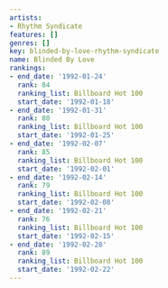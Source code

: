 ```yaml
---
artists:
- Rhythm Syndicate
features: []
genres: []
key: blinded-by-love-rhythm-syndicate
name: Blinded By Love
rankings:
- end_date: '1992-01-24'
  rank: 84
  ranking_list: Billboard Hot 100
  start_date: '1992-01-18'
- end_date: '1992-01-31'
  rank: 80
  ranking_list: Billboard Hot 100
  start_date: '1992-01-25'
- end_date: '1992-02-07'
  rank: 85
  ranking_list: Billboard Hot 100
  start_date: '1992-02-01'
- end_date: '1992-02-14'
  rank: 79
  ranking_list: Billboard Hot 100
  start_date: '1992-02-08'
- end_date: '1992-02-21'
  rank: 76
  ranking_list: Billboard Hot 100
  start_date: '1992-02-15'
- end_date: '1992-02-28'
  rank: 89
  ranking_list: Billboard Hot 100
  start_date: '1992-02-22'
---
```


